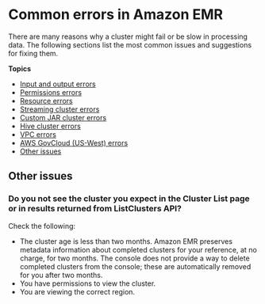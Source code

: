 # Common errors in Amazon EMR<a name="emr-troubleshoot-errors"></a>

There are many reasons why a cluster might fail or be slow in processing data\. The following sections list the most common issues and suggestions for fixing them\.

**Topics**
+ [Input and output errors](emr-troubleshoot-errors-io.md)
+ [Permissions errors](emr-troubleshoot-error-permissions.md)
+ [Resource errors](emr-troubleshoot-error-resource.md)
+ [Streaming cluster errors](emr-troubleshoot-error-streaming.md)
+ [Custom JAR cluster errors](emr-troubleshoot-error-custom-jar.md)
+ [Hive cluster errors](emr-troubleshoot-error-hive.md)
+ [VPC errors](emr-troubleshoot-error-vpc.md)
+ [AWS GovCloud \(US\-West\) errors](emr-troubleshoot-error-govcloud.md)
+ [Other issues](#w299aac31c31c43)

## Other issues<a name="w299aac31c31c43"></a>

### Do you not see the cluster you expect in the Cluster List page or in results returned from ListClusters API?<a name="w299aac31c31c43b2"></a>

Check the following:
+ The cluster age is less than two months\. Amazon EMR preserves metadata information about completed clusters for your reference, at no charge, for two months\. The console does not provide a way to delete completed clusters from the console; these are automatically removed for you after two months\.
+ You have permissions to view the cluster\.
+ You are viewing the correct region\.